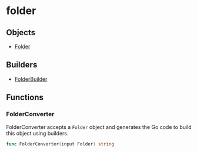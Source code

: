 # folder

## Objects

 * <span class="badge object-type-struct"></span> [Folder](./object-Folder.md)
## Builders

 * <span class="badge builder"></span> [FolderBuilder](./builder-FolderBuilder.md)
## Functions

### <span class="badge function"></span> FolderConverter

FolderConverter accepts a `Folder` object and generates the Go code to build this object using builders.

```go
func FolderConverter(input Folder) string
```

